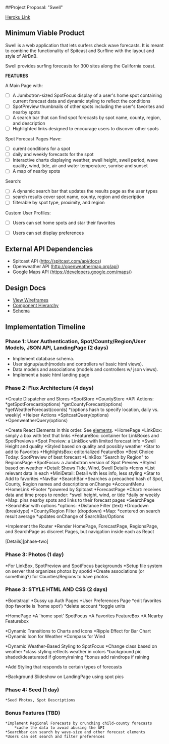 ##Project Proposal: "Swell"

[Heroku Link][heroku]

[heroku]: http://surfswell.herokuapp.com

## Minimum Viable Product

Swell is a web application that lets surfers check wave forecasts. It is meant to combine the functionality of Spitcast and Surfline with the layout and style of AirBnB.

Swell provides surfing forecasts for 300 sites along the California coast.

**FEATURES**

A Main Page with:
- [ ] A Jumbotron-sized SpotFocus display of a user's home spot containing current forecast data and dynamic styling to reflect the conditions
- [ ] SpotPreview thumbnails of other spots including the user's favorites and nearby spots
- [ ] A search bar that can find spot forecasts by spot name, county, region, and description
- [ ] Highlighted links designed to encourage users to discover other spots

Spot Forecast Pages Have:
- [ ] curent conditions for a spot
- [ ] daily and weekly forecasts for the spot
- [ ] Interactive charts displaying weather, swell height, swell period, wave quality, wind, tide, air and water temperature, sunrise and sunset
- [ ] A map of nearby spots

Search: 
- [ ] A dynamic search bar that updates the results page as the user types
- [ ] search results cover spot name, county, region and description
- [ ] filterable by spot type, proximity, and region

Custom User Profiles:
- [ ] Users can set home spots and star their favorites
- [ ] Users can set display preferences


## External API Dependencies
- Spitcast API (http://spitcast.com/api/docs)
- Openweather API (http://openweathermap.org/api)
- Google Maps API (https://developers.google.com/maps/)

## Design Docs
* [View Wireframes][view]
* [Component Hierarchy][elements]
* [Schema][db-schema]

[view]: ./docs/wireframes/views.png
[elements]: ./docs/wireframes/elements.txt
[db-schema]: ./docs/wireframes/db-schema.txt

## Implementation Timeline

### Phase 1: User Authentication, Spot/County/Region/User Models, JSON API, LandingPage (2 days)

* Implement database schema.
* User signup/auth(models and controllers w/ basic html views).
* Data models and associations (models and controllers w/ json views).
* Implement a basic html landing page

### Phase 2: Flux Architecture (4 days)

*Create Dispatcher and Stores
	*SpotStore
	*CountyStore
*API Actions:
		*getSpotForecast(options)
		*getCountyForecast(options)
		*getWeatherForecast(coords)
		*(options hash to specify location, daily vs. weekly)
	*Helper Actions
		*SpitcastQuery(options)
		*OpenweatherQuery(options)

*Create React Elements in this order. See [elements][elements].
	*HomePage
		*LinkBox: simply a box with text that links
		*FeatureBox: container for LinkBoxes and SpotPreviews
		*Spot Preview: a LinkBox with limited forecast info
			*Swell Height and quality
			*Styled based on quality and possibly weather
			*Star to add to Favorites
		*HighlightsBox: editorialized FeatureBox
			*Best Choice Today: SpotPreview of best forecast
			*LinkBox "Search by Region" to RegionsPage
		*SpotFocus: a Jumbotron version of Spot Preview
			*Styled based on weather
			*Detail: Shows Tide, Wind, Swell Details
				*Icons
				*List relevant data in each
			*MiniDetail: Detail with less info, less styling
			*Star to Add to favorites
		*NavBar
			*SearchBar
				*Searches a precached hash of Spot, County, Region names and descriptions onChange
			*AccountMenu
			*HomeLink
		*Footer
			*powered by Spitcast
	*ForecastPage
		*Chart: receives data and time props to render:
			*swell height, wind, or tide
			*daily or weekly
		*Map: pins nearby spots and links to their forecast pages
	*SearchPage
		*SearchBar with options
		*options: 
			*Distance Filter (text)
			*Dropdown (breaktype)
			*County/Region Filter (dropdown)
		*Map:
			*centered on search result average
			*updates onChange of SearchBar/Options

*Implement the Router
	*Render HomePage, ForecastPage, RegionsPage, and SearchPage as discreet Pages, but navigation inside each as React

[Details][phase-two]

### Phase 3: Photos (1 day)

*For LinkBox, SpotPreview and SpotFocus backgrounds
*Setup file system on server that organizes photos by spotid
*Create associations (or something?) for Counties/Regions to have photos 

### Phase 3: STYLE HTML AND CSS (2 days)

*Bootstrap!
*Gussy up Auth Pages
*User Preferences Page
	*edit favorites (top favorite is 'home spot')
	*delete account
	*toggle units

*HomePage
	*A 'home spot' SpotFocus
	*A Favorites FeatureBox
	*A Nearby Featurebox

*Dynamic Transitions to Charts and Icons
	*Ripple Effect for Bar Chart
	*Dynamic Icon for Weather
	*Compass for Wind

*Dynamic Weather-Based Styling to SpotFocus 
	*Change class based on weather
	*class styling reflects weather in colors
	*background pic shaded/desaturated if gloomy/raining
	*bonus add raindrops if raining

*Add Styling that responds to certain types of forecasts

*Background Slideshow on LandingPage using spot pics

### Phase 4: Seed (1 day)
	*Seed Photos, Spot Descriptions

### Bonus Features (TBD)
	*Implement Regional Forecasts by crunching child-county forecasts
		*cache the data to avoid abusing the API
	*Searchbar can search by wave-size and other forecast elements
	*Users can set search and filter preferences

